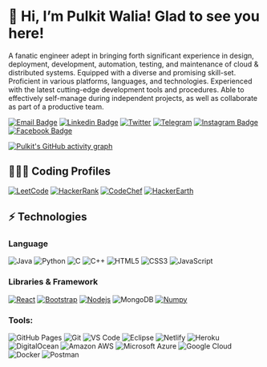 # 👋  Hi, I’m Pulkit Walia! Glad to see you here!

A fanatic engineer adept in bringing forth significant experience in design, deployment, development, automation, testing, and maintenance of cloud & distributed systems. Equipped with a diverse and promising skill-set. Proficient in various platforms, languages, and technologies. Experienced with the latest cutting-edge development tools and procedures. Able to effectively self-manage during independent projects, as well as collaborate as part of a productive team.

[![Email Badge](https://img.shields.io/badge/-Email-EA4335?style=flat-square&logo=Gmail&logoColor=white&link=mailto:pulkit.walia@gmail.com)](mailto:pulkit.walia@gmail.com)
[![Linkedin Badge](https://img.shields.io/badge/-LinkedIn-0A66C2?style=flat-square&logo=Linkedin&logoColor=white&link=https://www.linkedin.com/in/pulkit-walia/)](https://www.linkedin.com/in/pulkit-walia/)
[![Twitter](https://img.shields.io/badge/Twitter-1DA1F2?style=flat-square&logo=twitter&logoColor=white)](https://twitter.com/pulkitwaliapw)
[![Telegram](https://img.shields.io/badge/-Telegram-26A5E4?style=flat-square&logo=Telegram&logoColor=white)](https://t.me/pulkitwalia)
[![Instagram Badge](https://img.shields.io/badge/-Instagram-E4405F?style=flat-square&logo=instagram&logoColor=white&link=https://www.instagram.com/pulkitpw/)](https://www.instagram.com/pulkitpw/)
[![Facebook Badge](https://img.shields.io/badge/-Facebook-1877F2?style=flat-square&logo=facebook&logoColor=white&link=https://www.facebook.com/pulkit.walia)](https://www.facebook.com/pulkit.walia)

[![Pulkit's GitHub activity graph](https://activity-graph.herokuapp.com/graph?username=pulkitwalia&theme=xcode)](https://github.com/pulkitwalia)

## 👨🏻‍💻 Coding Profiles

[![LeetCode](https://img.shields.io/badge/-LeetCode-FFA116?style=flat-square&logo=LeetCode&logoColor=black)](https://leetcode.com/pulkitwalia/)
[![HackerRank](https://img.shields.io/badge/-HackerRank-00EA64?style=flat-square&logo=HackerRank&logoColor=white)](https://www.hackerrank.com/pulkitwalia)
[![CodeChef](https://img.shields.io/badge/-CodeChef-5B4638?style=flat-square&logo=CodeChef&logoColor=white)](https://www.codechef.com/users/pulkitwalia)
[![HackerEarth](https://img.shields.io/badge/-HackerEarth-2C3454?style=flat-square&logo=HackerEarth&logoColor=white)](https://www.hackerearth.com/@pulkit.walia)

## ⚡ Technologies

### Language

![Java](https://img.shields.io/badge/-JAVA-E34A86?style=flat-square&logo=java)
![Python](https://img.shields.io/badge/-Python-black?style=flat-square&logo=Python)
![C](https://img.shields.io/badge/-C-00599C?style=flat-square&logo=c)
![C++](https://img.shields.io/badge/-C++-00599C?style=flat-square&logo=cplusplus)
![HTML5](https://img.shields.io/badge/-HTML5-E34F26?style=flat-square&logo=html5&logoColor=white)
![CSS3](https://img.shields.io/badge/-CSS3-1572B6?style=flat-square&logo=css3)
![JavaScript](https://img.shields.io/badge/-JavaScript-black?style=flat-square&logo=javascript)

### Libraries & Framework

[![React](https://img.shields.io/badge/-React-black?style=flat-square&logo=react)](https://reactjs.org/)
[![Bootstrap](https://img.shields.io/badge/-Bootstrap-563D7C?style=flat-square&logo=bootstrap)](https://getbootstrap.com/)
[![Nodejs](https://img.shields.io/badge/-Nodejs-black?style=flat-square&logo=Node.js)](https://nodejs.org/)
![MongoDB](https://img.shields.io/badge/MongoDB-%234ea94b.svg?logo=mongodb&logoColor=white)
[![Numpy](https://img.shields.io/badge/Numpy%20-%23013243.svg?logo=numpy&style=flat-square&logoColor=white)](https://numpy.org/)

### Tools:

![GitHub Pages](https://img.shields.io/badge/GitHub%20Pages-%23327FC7.svg?logo=github&style=flat-square&logoColor=white)
![Git](https://img.shields.io/badge/-Git-black?style=flat-square&logo=git)
![VS Code](https://img.shields.io/badge/-VS%20Code-007ACC?style=flat-square&logo=visual-studio-code)
![Eclipse](https://img.shields.io/badge/Eclipse-2C2255?style=flat-square&logo=eclipse&logoColor=white)
![Netlify](https://img.shields.io/badge/-Netlify-%2300C7B7?style=flat-square&logo=netlify&logoColor=ffffff)
![Heroku](https://img.shields.io/badge/Heroku%20-%23430098.svg?style=flat-square&logo=heroku&logoColor=white)
![DigitalOcean](https://img.shields.io/badge/-Digital%20Ocean-darkblue?style=flat-square&logo=digitalocean)
![Amazon AWS](https://img.shields.io/badge/Amazon%20AWS-232F3E?style=flat-square&logo=amazon-aws)
![Microsoft Azure](https://img.shields.io/badge/Microsoft%20Azure-232F7E?style=flat-square&logo=microsoft-azure)
![Google Cloud](https://img.shields.io/badge/Google%20Cloud-black?style=flat-square&logo=google-cloud)
![Docker](https://img.shields.io/badge/-Docker-black?style=flat-square&logo=docker) 
![Postman](https://img.shields.io/badge/Postman-FF6C37?logo=postman&logoColor=white)

<!---
pulkitwalia/pulkitwalia is a ✨ special ✨ repository because its `README.md` (this file) appears on your GitHub profile.
You can click the Preview link to take a look at your changes.
--->
